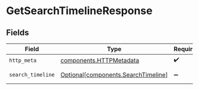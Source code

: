 # GetSearchTimelineResponse


## Fields

| Field                                                                            | Type                                                                             | Required                                                                         | Description                                                                      |
| -------------------------------------------------------------------------------- | -------------------------------------------------------------------------------- | -------------------------------------------------------------------------------- | -------------------------------------------------------------------------------- |
| `http_meta`                                                                      | [components.HTTPMetadata](../../models/components/httpmetadata.md)               | :heavy_check_mark:                                                               | N/A                                                                              |
| `search_timeline`                                                                | [Optional[components.SearchTimeline]](../../models/components/searchtimeline.md) | :heavy_minus_sign:                                                               | SearchTimeline object                                                            |